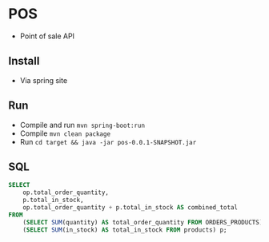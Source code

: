 # POS

- Point of sale API

## Install

- Via spring site

## Run

- Compile and run `mvn spring-boot:run`
- Compile `mvn clean package`
- Run `cd target && java -jar pos-0.0.1-SNAPSHOT.jar`

## SQL

```SQL
SELECT 
    op.total_order_quantity, 
    p.total_in_stock,
    op.total_order_quantity + p.total_in_stock AS combined_total
FROM 
    (SELECT SUM(quantity) AS total_order_quantity FROM ORDERS_PRODUCTS) op,
    (SELECT SUM(in_stock) AS total_in_stock FROM products) p;
```
